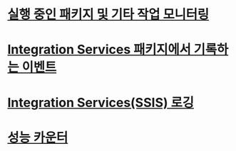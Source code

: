 # [실행 중인 패키지 및 기타 작업 모니터링](monitor-running-packages-and-other-operations.md)  
# [Integration Services 패키지에서 기록하는 이벤트](events-logged-by-an-integration-services-package.md)  
# [Integration Services(SSIS) 로깅](integration-services-ssis-logging.md)  
# [성능 카운터](performance-counters.md)  
